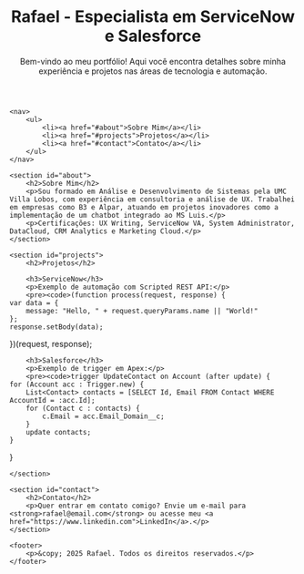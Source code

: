 <!DOCTYPE html>
<html lang="en">
<head>
    <meta charset="UTF-8">
    <meta name="viewport" content="width=device-width, initial-scale=1.0">
    <title>Rafael - Portfolio</title>
    <link rel="stylesheet" href="styles.css">
</head>
<body>
    <header>
        <h1>Rafael - Especialista em ServiceNow e Salesforce</h1>
        <p>Bem-vindo ao meu portfólio! Aqui você encontra detalhes sobre minha experiência e projetos nas áreas de tecnologia e automação.</p>
    </header>

    <nav>
        <ul>
            <li><a href="#about">Sobre Mim</a></li>
            <li><a href="#projects">Projetos</a></li>
            <li><a href="#contact">Contato</a></li>
        </ul>
    </nav>

    <section id="about">
        <h2>Sobre Mim</h2>
        <p>Sou formado em Análise e Desenvolvimento de Sistemas pela UMC Villa Lobos, com experiência em consultoria e análise de UX. Trabalhei em empresas como B3 e Alpar, atuando em projetos inovadores como a implementação de um chatbot integrado ao MS Luis.</p>
        <p>Certificações: UX Writing, ServiceNow VA, System Administrator, DataCloud, CRM Analytics e Marketing Cloud.</p>
    </section>

    <section id="projects">
        <h2>Projetos</h2>

        <h3>ServiceNow</h3>
        <p>Exemplo de automação com Scripted REST API:</p>
        <pre><code>(function process(request, response) {  
    var data = {  
        message: "Hello, " + request.queryParams.name || "World!"  
    };  
    response.setBody(data);  
})(request, response);
        </code></pre>

        <h3>Salesforce</h3>
        <p>Exemplo de trigger em Apex:</p>
        <pre><code>trigger UpdateContact on Account (after update) {  
    for (Account acc : Trigger.new) {  
        List<Contact> contacts = [SELECT Id, Email FROM Contact WHERE AccountId = :acc.Id];  
        for (Contact c : contacts) {  
            c.Email = acc.Email_Domain__c;  
        }  
        update contacts;  
    }  
}</code></pre>

    </section>

    <section id="contact">
        <h2>Contato</h2>
        <p>Quer entrar em contato comigo? Envie um e-mail para <strong>rafael@email.com</strong> ou acesse meu <a href="https://www.linkedin.com">LinkedIn</a>.</p>
    </section>

    <footer>
        <p>&copy; 2025 Rafael. Todos os direitos reservados.</p>
    </footer>
</body>
</html>
